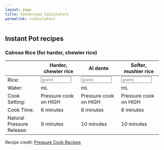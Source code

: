 ```yaml
---
layout: page
title: Conversion Calculators
permalink: /calculator/
---
```


## Instant Pot recipes

### Calrose Rice (for harder, chewier rice)

<script>
function CalroseCalcHard(valNum) {
  document.getElementById("outputWater").innerHTML=Math.round(valNum * 250 / 235);
}
</script>

|  | Harder, chewier rice | Al dente | Softer, mushier rice |
|---------------------------|----------------------------------------------------------------------------------------------------------------------------------------------------------------|--------------------------------------------------------------------------------------------------------------------------------------------------------------|----------------------------------------------------------------------------------------------------------------------------------------------------------------|
| Rice: | <input id="inputCalrose" type="number" style="width: 100px;" placeholder="grams" oninput="CalroseCalcHard(this.value)" onchange="CalroseCalcHard(this.value)"> | <input id="inputCalrose" type="number" style="width: 100px;" placeholder="grams" oninput="CalroseCalcMed(this.value)" onchange="CalroseCalcMed(this.value)"> | <input id="inputCalrose" type="number" style="width: 100px;" placeholder="grams" oninput="CalroseCalcSoft(this.value)" onchange="CalroseCalcSoft(this.value)"> |
| Water: | <span id="outputWaterHard"></span> mL | <span id="outputWaterMed"></span> mL | <span id="outputWaterSoft"></span> mL |
| Cook Setting: | Pressure cook on HIGH | Pressure cook on HIGH | Pressure cook on HIGH |
| Cook Time: | 6 minutes | 6 minutes | 6 minutes |
| Natural Pressure Release: | 9 minutes | 10 minutes | 10 minutes |


Recipe credit: [Pressure Cook Recipes](https://www.pressurecookrecipes.com/instant-pot-calrose-rice/#exp)
